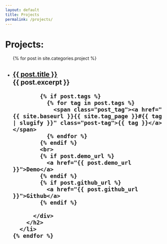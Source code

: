 ```yaml
---
layout: default
title: Projects
permalink: /projects/
---
```


<div class="home">

  <h1 class="page-heading">Projects:</h1>

  <ul class="post-list">
    {% for post in site.categories.project %}
      <li>
        <h2>
          <a class="post-link" href="{{ post.url | prepend: site.baseurl }}">{{ post.title }}</a>
          <div class="post_meta">
            <span class="post_excerpt"> {{ post.excerpt }} </span>

            {% if post.tags %}
              {% for tag in post.tags %}
                <span class="post_tag"><a href="{{ site.baseurl }}{{ site.tag_page }}#{{ tag | slugify }}" class="post-tag">{{ tag }}</a></span>
              {% endfor %}
            {% endif %}
            <br>
            {% if post.demo_url %}
              <a href="{{ post.demo_url }}">Demo</a>
            {% endif %}
            {% if post.github_url %}
              <a href="{{ post.github_url }}">Github</a>
            {% endif %}

          </div>
        </h2>
      </li>
    {% endfor %}
  </ul>
</div>